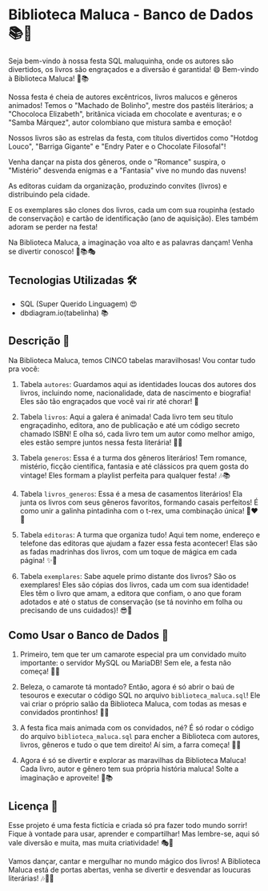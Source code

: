 # Biblioteca Maluca - Banco de Dados 📚🎉

Seja bem-vindo à nossa festa SQL maluquinha, onde os autores são divertidos, os livros são engraçados e a diversão é garantida! 😄
Bem-vindo à Biblioteca Maluca! 🎉📚

Nossa festa é cheia de autores excêntricos, livros malucos e gêneros animados! Temos o "Machado de Bolinho", mestre dos pastéis literários; a "Chocoloca Elizabeth", britânica viciada em chocolate e aventuras; e o "Samba Márquez", autor colombiano que mistura samba e emoção!

Nossos livros são as estrelas da festa, com títulos divertidos como "Hotdog Louco", "Barriga Gigante" e "Endry Pater e o Chocolate Filosofal"!

Venha dançar na pista dos gêneros, onde o "Romance" suspira, o "Mistério" desvenda enigmas e a "Fantasia" vive no mundo das nuvens!

As editoras cuidam da organização, produzindo convites (livros) e distribuindo pela cidade.

E os exemplares são clones dos livros, cada um com sua roupinha (estado de conservação) e cartão de identificação (ano de aquisição). Eles também adoram se perder na festa!

Na Biblioteca Maluca, a imaginação voa alto e as palavras dançam! Venha se divertir conosco! 🎊📚🎭


## Tecnologias Utilizadas 🛠️

- SQL (Super Querido Linguagem) 😍
- dbdiagram.io(tabelinha) 📚


## Descrição 📜

Na Biblioteca Maluca, temos CINCO tabelas maravilhosas! Vou contar tudo pra você:

1. Tabela `autores`: Guardamos aqui as identidades loucas dos autores dos livros, incluindo nome, nacionalidade, data de nascimento e biografia! Eles são tão engraçados que você vai rir até chorar! 🤣

2. Tabela `livros`: Aqui a galera é animada! Cada livro tem seu título engraçadinho, editora, ano de publicação e até um código secreto chamado ISBN! E olha só, cada livro tem um autor como melhor amigo, eles estão sempre juntos nessa festa literária! 📘💃

3. Tabela `generos`: Essa é a turma dos gêneros literários! Tem romance, mistério, ficção científica, fantasia e até clássicos pra quem gosta do vintage! Eles formam a playlist perfeita para qualquer festa! 🎶📚

4. Tabela `livros_generos`: Essa é a mesa de casamentos literários! Ela junta os livros com seus gêneros favoritos, formando casais perfeitos! É como unir a galinha pintadinha com o t-rex, uma combinação única! 🐔❤️🦖

5. Tabela `editoras`: A turma que organiza tudo! Aqui tem nome, endereço e telefone das editoras que ajudam a fazer essa festa acontecer! Elas são as fadas madrinhas dos livros, com um toque de mágica em cada página! ✨🏰

6. Tabela `exemplares`: Sabe aquele primo distante dos livros? São os exemplares! Eles são cópias dos livros, cada um com sua identidade! Eles têm o livro que amam, a editora que confiam, o ano que foram adotados e até o status de conservação (se tá novinho em folha ou precisando de uns cuidados)! 😎📖

## Como Usar o Banco de Dados 🚀

1. Primeiro, tem que ter um camarote especial pra um convidado muito importante: o servidor MySQL ou MariaDB! Sem ele, a festa não começa! 🎤🎸

2. Beleza, o camarote tá montado? Então, agora é só abrir o baú de tesouros e executar o código SQL no arquivo `biblioteca_maluca.sql`! Ele vai criar o próprio salão da Biblioteca Maluca, com todas as mesas e convidados prontinhos! 💃💼

3. A festa fica mais animada com os convidados, né? É só rodar o código do arquivo `biblioteca_maluca.sql` para encher a Biblioteca com autores, livros, gêneros e tudo o que tem direito! Aí sim, a farra começa! 🎊🎉

4. Agora é só se divertir e explorar as maravilhas da Biblioteca Maluca! Cada livro, autor e gênero tem sua própria história maluca! Solte a imaginação e aproveite! 🤩📚

## Licença 📜

Esse projeto é uma festa fictícia e criada só pra fazer todo mundo sorrir! Fique à vontade para usar, aprender e compartilhar! Mas lembre-se, aqui só vale diversão e muita, mas muita criatividade! 🎭💖

Vamos dançar, cantar e mergulhar no mundo mágico dos livros! A Biblioteca Maluca está de portas abertas, venha se divertir e desvendar as loucuras literárias! 🎶🎉📘
